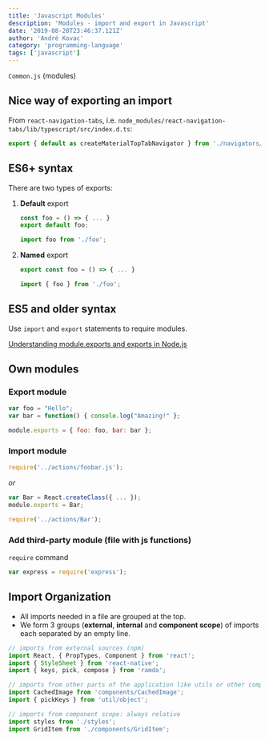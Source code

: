 ```yaml
---
title: 'Javascript Modules'
description: 'Modules - import and export in Javascript'
date: '2019-08-20T23:46:37.121Z'
author: 'André Kovac'
category: 'programming-language'
tags: ['javascript']
---
```


`Common.js` (modules)

## Nice way of exporting an import

From `react-navigation-tabs`, i.e. `node_modules/react-navigation-tabs/lib/typescript/src/index.d.ts`:

```js
export { default as createMaterialTopTabNavigator } from './navigators/createMaterialTopTabNavigator';
```

## ES6+ syntax

There are two types of exports:

1. **Default** export

   ```js:title=foo.js
   const foo = () => { ... }
   export default foo;
   ```

   ```js:title=other.js
   import foo from './foo';
   ```

2. **Named** export

   ```js:title=foo.js
   export const foo = () => { ... }
   ```

   ```js:title=other.js
   import { foo } from './foo';
   ```

## ES5 and older syntax

Use `import` and `export` statements to require modules.

[Understanding module.exports and exports in Node.js](http://www.sitepoint.com/understanding-module-exports-exports-node-js/)

## Own modules

### Export module

```js:title=foobar.js
var foo = "Hello";
var bar = function() { console.log("Amazing!" };

module.exports = { foo: foo, bar: bar };
```

### Import module

```js:title=other.js
require('../actions/foobar.js');
```

_or_

```js:title=Bar.js
var Bar = React.createClass({ ... });
module.exports = Bar;
```

```js:title=other.js
require('../actions/Bar');
```

### Add third-party module (file with js functions)

`require` command

```js
var express = require('express');
```

## Import Organization

- All imports needed in a file are grouped at the top.
- We form 3 groups (**external**, **internal** and **component scope**) of imports each separated by an empty line.

```js
// imports from external sources (npm)
import React, { PropTypes, Component } from 'react';
import { StyleSheet } from 'react-native';
import { keys, pick, compose } from 'ramda';

// imports from other parts of the application like utils or other components (use absolute imports if configured)
import CachedImage from 'components/CachedImage';
import { pickKeys } from 'util/object';

// imports from component scope: always relative
import styles from './styles';
import GridItem from './components/GridItem';
```
